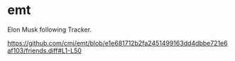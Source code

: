 # emt
Elon Musk following Tracker.

https://github.com/cmj/emt/blob/e1e681712b2fa2451499163dd4dbbe721e6af103/friends.diff#L1-L50
